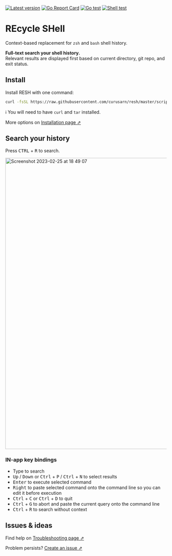 
[![Latest version](https://img.shields.io/github/v/tag/curusarn/resh?sort=semver)](https://github.com/curusarn/resh/releases)
[![Go Report Card](https://goreportcard.com/badge/github.com/curusarn/resh)](https://goreportcard.com/report/github.com/curusarn/resh)
[![Go test](https://github.com/curusarn/resh/actions/workflows/go.yaml/badge.svg)](https://github.com/curusarn/resh/actions/workflows/go.yaml)
[![Shell test](https://github.com/curusarn/resh/actions/workflows/sh.yaml/badge.svg)](https://github.com/curusarn/resh/actions/workflows/sh.yaml)

# REcycle SHell

Context-based replacement for `zsh` and `bash` shell history.

**Full-text search your shell history.**  
Relevant results are displayed first based on current directory, git repo, and exit status.

<!-- Contextual shell history -->
<!-- Contextual bash history -->
<!-- Contextual zsh history -->
<!-- Context-based shell history -->
<!-- Context-based bash history -->
<!-- Context-based zsh history -->
<!-- Better shell history -->
<!-- Better bash history -->
<!-- Better zsh history -->
<!-- PWD Directory -->

## Install

Install RESH with one command:

```sh
curl -fsSL https://raw.githubusercontent.com/curusarn/resh/master/scripts/rawinstall.sh | sh
```

ℹ️ You will need to have `curl` and `tar` installed.

More options on [Installation page ⇗](./installation.md)

## Search your history

Press <kbd>CTRL</kbd> + <kbd>R</kbd> to search.

<img width="906" alt="Screenshot 2023-02-25 at 18 49 07" src="https://user-images.githubusercontent.com/10132717/221371937-d4ba64e0-ede6-4bfa-8b74-529252bf73a3.png">

### IN-app key bindings

- Type to search
- <kbd>Up</kbd> / <kbd>Down</kbd> or <kbd>Ctrl</kbd> + <kbd>P</kbd> / <kbd>Ctrl</kbd> + <kbd>N</kbd> to select results
- <kbd>Enter</kbd> to execute selected command
- <kbd>Right</kbd> to paste selected command onto the command line so you can edit it before execution
- <kbd>Ctrl</kbd> + <kbd>C</kbd> or <kbd>Ctrl</kbd> + <kbd>D</kbd> to quit
- <kbd>Ctrl</kbd> + <kbd>G</kbd> to abort and paste the current query onto the command line
- <kbd>Ctrl</kbd> + <kbd>R</kbd> to search without context

## Issues & ideas

Find help on [Troubleshooting page ⇗](./troubleshooting.md)

Problem persists? [Create an issue ⇗](https://github.com/curusarn/resh/issues)
